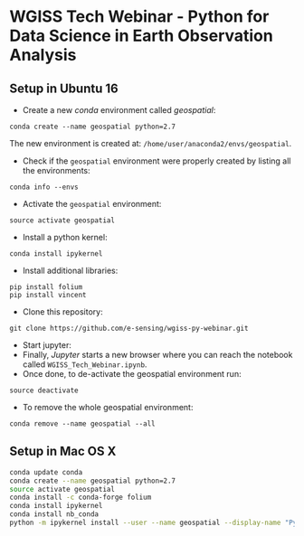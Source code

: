 # WGISS Tech Webinar - Python for Data Science in Earth Observation Analysis

## Setup in Ubuntu 16

- Create a new *conda* environment called *geospatial*:
```
conda create --name geospatial python=2.7
```

The new environment is created at: ```/home/user/anaconda2/envs/geospatial```.

- Check if the ```geospatial``` environment were properly created by listing all the environments:
```
conda info --envs
```
- Activate the ```geospatial``` environment:
```
source activate geospatial
```
- Install a python kernel:
```
conda install ipykernel
```
- Install additional libraries:
```
pip install folium
pip install vincent
```
- Clone this repository:
```
git clone https://github.com/e-sensing/wgiss-py-webinar.git
```
- Start jupyter:
- Finally, *Jupyter* starts a new browser where you can reach the notebook called ```WGISS_Tech_Webinar.ipynb```.
- Once done, to de-activate the geospatial environment run:
```
source deactivate
```
- To remove the whole geospatial environment:
```
conda remove --name geospatial --all
```
## Setup in Mac OS X

```bash
conda update conda
conda create --name geospatial python=2.7
source activate geospatial
conda install -c conda-forge folium
conda install ipykernel
conda install nb_conda
python -m ipykernel install --user --name geospatial --display-name "Python [geospatial]"
```
